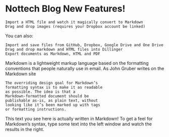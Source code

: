 # Nottech Blog New Features!

    Import a HTML file and watch it magically convert to Markdown
    Drag and drop images (requires your Dropbox account be linked)

You can also:

    Import and save files from GitHub, Dropbox, Google Drive and One Drive
    Drag and drop markdown and HTML files into Dillinger
    Export documents as Markdown, HTML and PDF

Markdown is a lightweight markup language based on the formatting conventions that people naturally use in email. As John Gruber writes on the Markdown site

    The overriding design goal for Markdown’s
    formatting syntax is to make it as readable
    as possible. The idea is that a
    Markdown-formatted document should be
    publishable as-is, as plain text, without
    looking like it’s been marked up with tags
    or formatting instructions.

This text you see here is actually written in Markdown! To get a feel for Markdown’s syntax, type some text into the left window and watch the results in the right.